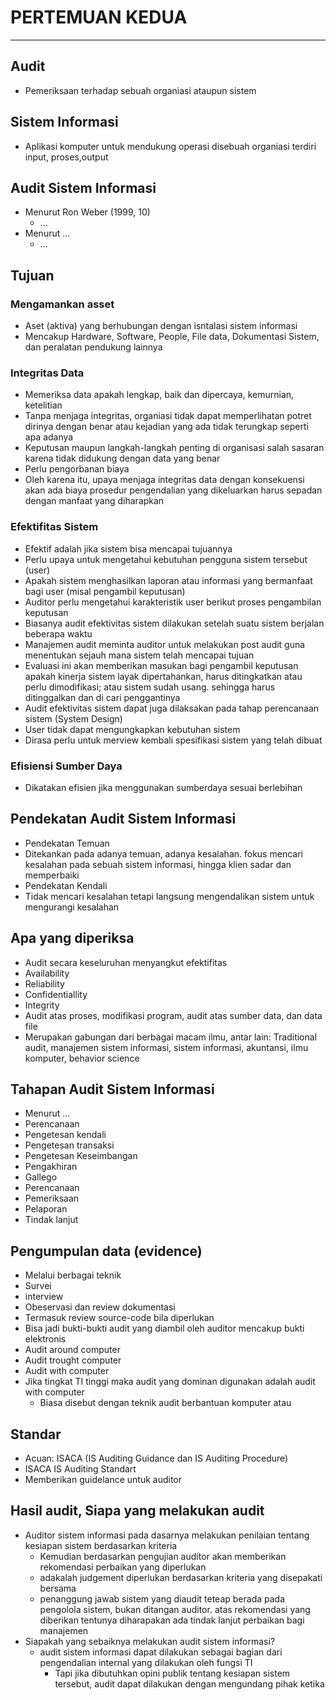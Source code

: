 # PERTEMUAN KEDUA
---
## Audit
* Pemeriksaan terhadap sebuah organiasi ataupun sistem
## Sistem Informasi
* Aplikasi komputer untuk mendukung operasi disebuah organiasi terdiri input, proses,output
## Audit Sistem Informasi
* Menurut Ron Weber (1999, 10)
  * ...
* Menurut ...
  * ...
## Tujuan
### Mengamankan asset
* Aset (aktiva) yang berhubungan dengan isntalasi sistem informasi
* Mencakup Hardware, Software, People, File data, Dokumentasi Sistem, dan peralatan pendukung lainnya

### Integritas Data
* Memeriksa data apakah lengkap, baik dan dipercaya, kemurnian, ketelitian
* Tanpa menjaga integritas, organiasi tidak dapat memperlihatan potret dirinya dengan benar atau kejadian yang ada tidak terungkap seperti apa adanya
 * Keputusan maupun langkah-langkah penting di organisasi salah sasaran karena tidak didukung dengan data yang benar
 * Perlu pengorbanan biaya
 * Oleh karena itu, upaya menjaga integritas data dengan konsekuensi akan ada biaya prosedur pengendalian yang dikeluarkan harus sepadan dengan manfaat yang diharapkan
 
 ### Efektifitas Sistem
 * Efektif adalah jika sistem bisa mencapai tujuannya
  * Perlu upaya untuk mengetahui kebutuhan pengguna sistem tersebut (user)
  * Apakah sistem menghasilkan laporan atau informasi yang bermanfaat bagi user (misal pengambil keputusan)
  * Auditor perlu mengetahui karakteristik user berikut proses pengambilan keputusan
 * Biasanya audit efektivitas sistem dilakukan setelah suatu sistem berjalan beberapa waktu
 * Manajemen audit meminta auditor untuk melakukan post audit guna menentukan sejauh mana sistem telah mencapai tujuan
 * Evaluasi ini akan memberikan masukan bagi pengambil keputusan apakah kinerja sistem layak dipertahankan, harus ditingkatkan atau perlu dimodifikasi; atau sistem sudah usang. sehingga harus ditinggalkan dan di cari penggantinya
 * Audit efektivitas sistem dapat juga dilaksakan pada tahap perencanaan sistem (System Design)
  * User tidak dapat mengungkapkan kebutuhan sistem
  * Dirasa perlu untuk merview kembali spesifikasi sistem yang telah dibuat
  
### Efisiensi Sumber Daya
* Dikatakan efisien jika menggunakan sumberdaya sesuai berlebihan

## Pendekatan Audit Sistem Informasi
* Pendekatan Temuan
 * Ditekankan pada adanya temuan, adanya kesalahan. fokus mencari kesalahan pada sebuah sistem  informasi, hingga klien sadar dan memperbaiki
* Pendekatan Kendali
 * Tidak mencari kesalahan tetapi langsung mengendalikan sistem untuk mengurangi kesalahan
## Apa yang diperiksa
* Audit secara keseluruhan menyangkut efektifitas
 * Availability
 * Reliability
 * Confidentiallity
 * Integrity
* Audit atas proses, modifikasi program, audit atas sumber data, dan data file
* Merupakan gabungan dari berbagai macam ilmu, antar lain: Traditional audit, manajemen sistem informasi, sistem informasi, akuntansi, ilmu komputer, behavior science
## Tahapan Audit Sistem Informasi
* Menurut ...
 * Perencanaan
 * Pengetesan kendali
 * Pengetesan transaksi
 * Pengetesan Keseimbangan
 * Pengakhiran
* Gallego
 * Perencanaan
 * Pemeriksaan
 * Pelaporan
 * Tindak lanjut
 
## Pengumpulan data (evidence)
* Melalui berbagai teknik
 * Survei
 * interview
 * Obeservasi dan review dokumentasi
  * Termasuk review source-code bila diperlukan
 * Bisa jadi bukti-bukti audit yang diambil oleh auditor mencakup bukti elektronis
 * Audit around computer
 * Audit trought computer
 * Audit with computer
 * Jika tingkat TI tinggi maka audit yang dominan digunakan adalah audit with computer
   * Biasa disebut dengan teknik audit berbantuan komputer atau
  
## Standar
* Acuan: ISACA (IS Auditing Guidance dan IS Auditing Procedure)
* ISACA IS Auditing Standart
* Memberikan guidelance untuk auditor

## Hasil audit, Siapa yang melakukan audit
* Auditor sistem informasi pada dasarnya melakukan penilaian tentang kesiapan sistem berdasarkan kriteria
  * Kemudian berdasarkan pengujian auditor akan memberikan rekomendasi perbaikan yang diperlukan
  * adakalah judgement diperlukan berdasarkan kriteria yang disepakati bersama
  * penanggung jawab sistem yang diaudit teteap berada pada pengolola sistem, bukan ditangan auditor. atas rekomendasi yang diberikan tentunya diharapakan ada tindak lanjut perbaikan bagi manajemen
* Siapakah yang sebaiknya melakukan audit sistem informasi?
  * audit sistem informasi dapat dilakukan sebagai bagian dari pengendalian internal yang dilakukan oleh fungsi TI
    * Tapi jika dibutuhkan opini publik tentang kesiapan sistem tersebut, audit dapat dilakukan dengan mengundang pihak ketika
